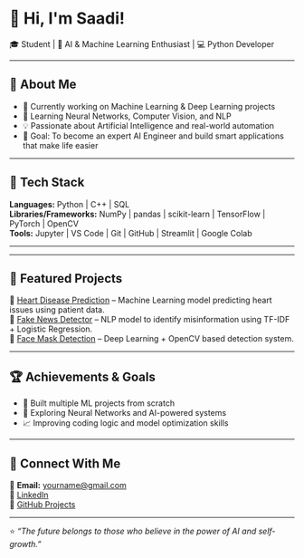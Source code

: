 # 👋 Hi, I'm Saadi!  
🎓 Student | 🤖 AI & Machine Learning Enthusiast | 💻 Python Developer  

---

## 🚀 About Me  
- 🔭 Currently working on Machine Learning & Deep Learning projects  
- 🌱 Learning Neural Networks, Computer Vision, and NLP  
- 💡 Passionate about Artificial Intelligence and real-world automation  
- 🎯 Goal: To become an expert AI Engineer and build smart applications that make life easier  

---

## 🧠 Tech Stack  
**Languages:** Python | C++ | SQL  
**Libraries/Frameworks:** NumPy | pandas | scikit-learn | TensorFlow | PyTorch | OpenCV  
**Tools:** Jupyter | VS Code | Git | GitHub | Streamlit | Google Colab  

---

---

## 🧩 Featured Projects  
🔹 [Heart Disease Prediction](#) – Machine Learning model predicting heart issues using patient data.  
🔹 [Fake News Detector](#) – NLP model to identify misinformation using TF-IDF + Logistic Regression.  
🔹 [Face Mask Detection](#) – Deep Learning + OpenCV based detection system.  

---

## 🏆 Achievements & Goals  
- 🧩 Built multiple ML projects from scratch  
- 🧠 Exploring Neural Networks and AI-powered systems  
- 📈 Improving coding logic and model optimization skills  

---

## 💬 Connect With Me  
📧 **Email:** yourname@gmail.com  
💼 [LinkedIn](https://linkedin.com/in/your-link)  
📂 [GitHub Projects](https://github.com/saadi-ai)  

---

⭐ *“The future belongs to those who believe in the power of AI and self-growth.”*  
